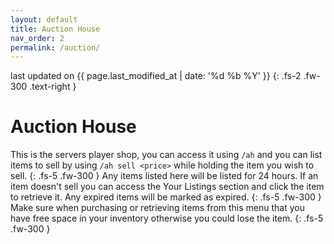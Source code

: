 ```yaml
---
layout: default
title: Auction House
nav_order: 2
permalink: /auction/
---
```


last updated on {{ page.last_modified_at | date: '%d %b %Y' }}
{: .fs-2 .fw-300 .text-right }

# Auction House
This is the servers player shop, you can access it using `/ah` and you can list items to sell by using `/ah sell <price>` while holding the item you wish to sell.
{: .fs-5 .fw-300 }
Any items listed here will be listed for 24 hours. If an item doesn't sell you can access the Your Listings section and click the item to retrieve it. Any expired items will be marked as expired.
{: .fs-5 .fw-300 }
Make sure when purchasing or retrieving items from this menu that you have free space in your inventory otherwise you could lose the item.
{: .fs-5 .fw-300 }
